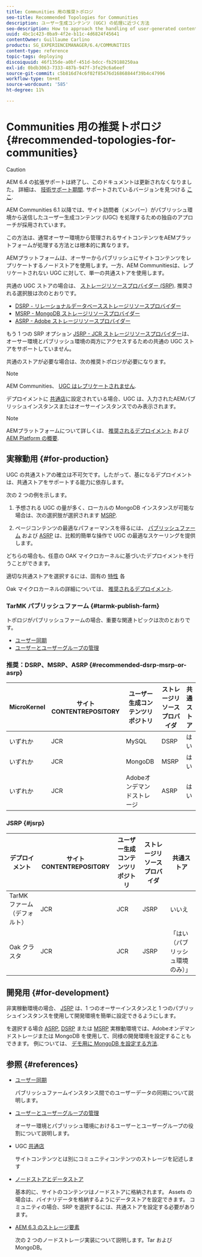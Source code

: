 ```yaml
---
title: Communities 用の推奨トポロジ
seo-title: Recommended Topologies for Communities
description: ユーザー生成コンテンツ (UGC) の処理に近づく方法
seo-description: How to approach the handling of user-generated content (UGC)
uuid: 4bc1c423-0ba9-4f2e-b11c-4d6824f45641
contentOwner: Guillaume Carlino
products: SG_EXPERIENCEMANAGER/6.4/COMMUNITIES
content-type: reference
topic-tags: deploying
discoiquuid: 46f135de-a0bf-451d-bdcc-fb29188250aa
exl-id: 0bdb3063-7333-487b-947f-3fe29c6a6eef
source-git-commit: c5b816d74c6f02f85476d16868844f39b4c47996
workflow-type: tm+mt
source-wordcount: '585'
ht-degree: 11%

---
```


# Communities 用の推奨トポロジ {#recommended-topologies-for-communities}

>[!CAUTION]
>
>AEM 6.4 の拡張サポートは終了し、このドキュメントは更新されなくなりました。 詳細は、 [技術サポート期間](https://helpx.adobe.com/jp/support/programs/eol-matrix.html). サポートされているバージョンを見つける [ここ](https://experienceleague.adobe.com/docs/?lang=ja).

AEM Communities 6.1 以降では、サイト訪問者（メンバー）がパブリッシュ環境から送信したユーザー生成コンテンツ (UGC) を処理するための独自のアプローチが採用されています。

この方法は、通常オーサー環境から管理されるサイトコンテンツをAEMプラットフォームが処理する方法とは根本的に異なります。

AEMプラットフォームは、オーサーからパブリッシュにサイトコンテンツをレプリケートするノードストアを使用します。一方、AEM Communitiesは、レプリケートされない UGC に対して、単一の共通ストアを使用します。

共通の UGC ストアの場合は、 [ストレージリソースプロバイダー (SRP)](working-with-srp.md). 推奨される選択肢は次のとおりです。

* [DSRP - リレーショナルデータベースストレージリソースプロバイダー](dsrp.md)
* [MSRP - MongoDB ストレージリソースプロバイダー](msrp.md)
* [ASRP - Adobe ストレージリソースプロバイダー](asrp.md)

もう 1 つの SRP オプション [JSRP - JCR ストレージリソースプロバイダー](jsrp.md)は、オーサー環境とパブリッシュ環境の両方にアクセスするための共通の UGC ストアをサポートしていません。

共通のストアが必要な場合は、次の推奨トポロジが必要になります。

>[!NOTE]
>
>AEM Communities、 [UGC はレプリケートされません](working-with-srp.md#ugc-never-replicated).
>
>デプロイメントに [共通店](working-with-srp.md)に設定されている場合、UGC は、入力されたAEMパブリッシュインスタンスまたはオーサーインスタンスでのみ表示されます。

>[!NOTE]
>
>AEMプラットフォームについて詳しくは、 [推奨されるデプロイメント](../../help/sites-deploying/recommended-deploys.md) および [AEM Platform の概要](../../help/sites-deploying/data-store-config.md).

## 実稼動用 {#for-production}

UGC の共通ストアの確立は不可欠です。したがって、基になるデプロイメントは、共通ストアをサポートする能力に依存します。

次の 2 つの例を示します。

1) 予想される UGC の量が多く、ローカルの MongoDB インスタンスが可能な場合は、次の選択肢が選択されます [MSRP](msrp.md).

2) ページコンテンツの最適なパフォーマンスを得るには、 [パブリッシュファーム](../../help/sites-deploying/recommended-deploys.md#tarmk-farm) および [ASRP](asrp.md) は、比較的簡単な操作で UGC の最適なスケーリングを提供します。

どちらの場合も、任意の OAK マイクロカーネルに基づいたデプロイメントを行うことができます。

適切な共通ストアを選択するには、固有の [特性](working-with-srp.md#characteristics-of-srp-options) 各

Oak マイクロカーネルの詳細については、 [推奨されるデプロイメント](../../help/sites-deploying/recommended-deploys.md).

### TarMK パブリッシュファーム {#tarmk-publish-farm}

トポロジがパブリッシュファームの場合、重要な関連トピックは次のとおりです。

* [ユーザー同期](sync.md)
* [ユーザーとユーザーグループの管理](users.md)

### 推奨：DSRP、MSRP、ASRP {#recommended-dsrp-msrp-or-asrp}

| MicroKernel | サイト CONTENTREPOSITORY | ユーザー生成コンテンツリポジトリ | ストレージリソースプロバイダ | 共通ストア |
|-------------|------------------------|----------------------------------|---------------------------|---------------|
| いずれか | JCR | MySQL | DSRP | はい |
| いずれか | JCR | MongoDB | MSRP | はい |
| いずれか | JCR | Adobeオンデマンドストレージ | ASRP | はい |

### JSRP {#jsrp}


| デプロイメント | サイト CONTENTREPOSITORY | ユーザー生成コンテンツリポジトリ | ストレージリソースプロバイダ | 共通ストア |
|----------------------|------------------------|----------------------------------|---------------------------|---------------------------------|
| TarMK ファーム（デフォルト） | JCR | JCR | JSRP | いいえ |
| Oak クラスタ | JCR | JCR | JSRP | 「はい（パブリッシュ環境のみ）」 |

## 開発用 {#for-development}

非実稼動環境の場合、 [JSRP](jsrp.md) は、1 つのオーサーインスタンスと 1 つのパブリッシュインスタンスを使用して開発環境を簡単に設定できるようにします。

を選択する場合 [ASRP](asrp.md), [DSRP](dsrp.md) または [MSRP](msrp.md) 実稼動環境では、Adobeオンデマンドストレージまたは MongoDB を使用して、同様の開発環境を設定することもできます。 例については、 [デモ用に MongoDB を設定する方法](demo-mongo.md).

## 参照 {#references}

* [ユーザー同期](sync.md)

   パブリッシュファームインスタンス間でのユーザーデータの同期について説明します。

* [ユーザーとユーザーグループの管理](users.md)

   オーサー環境とパブリッシュ環境におけるユーザーとユーザーグループの役割について説明します。

* UGC [共通店](working-with-srp.md)

   サイトコンテンツとは別にコミュニティコンテンツのストレージを記述します

* [ノードストアとデータストア](../../help/sites-deploying/data-store-config.md)

   基本的に、サイトのコンテンツはノードストアに格納されます。 Assets の場合は、バイナリデータを格納するようにデータストアを設定できます。 コミュニティの場合、SRP を選択するには、共通ストアを設定する必要があります。

* [AEM 6.3 のストレージ要素](../../help/sites-deploying/storage-elements-in-aem-6.md)

   次の 2 つのノードストレージ実装について説明します。Tar および MongoDB。
